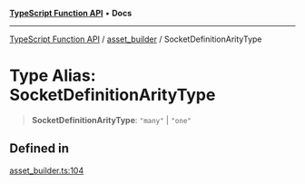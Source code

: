 [**TypeScript Function API**](../../README.md) • **Docs**

***

[TypeScript Function API](../../README.md) / [asset\_builder](../README.md) / SocketDefinitionArityType

# Type Alias: SocketDefinitionArityType

> **SocketDefinitionArityType**: `"many"` \| `"one"`

## Defined in

[asset\_builder.ts:104](https://github.com/systeminit/si/blob/main/bin/lang-js/src/asset_builder.ts#L104)
